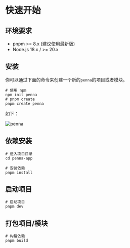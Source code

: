 # 快速开始

## 环境要求

- pnpm >= 8.x (建议使用最新版)
- Node.js  18.x / >= 20.x

## 安装

你可以通过下面的命令来创建一个新的`penna`的项目或者模块。

```shell
# 使用 npm
npm init penna
# pnpm create
pnpm create penna
```
如下：

![penna](/create-penna.png)

## 依赖安装

```shell
# 进入项目目录
cd penna-app

# 安装依赖
pnpm install
```

## 启动项目

```shell
# 启动项目
pnpm dev
```

## 打包项目/模块

```shell
# 构建依赖
pnpm build
```